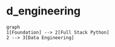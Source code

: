 # d_engineering


```mermain
graph
1[Foundation] --> 2[Full Stack Python]
2 --> 3[Data Engineering]
```
